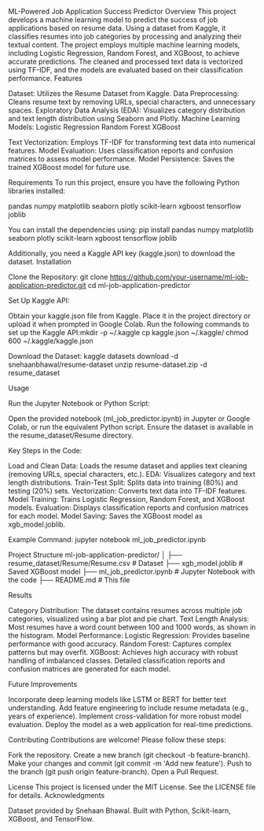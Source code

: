 ML-Powered Job Application Success Predictor
Overview
This project develops a machine learning model to predict the success of job applications based on resume data. Using a dataset from Kaggle, it classifies resumes into job categories by processing and analyzing their textual content. The project employs multiple machine learning models, including Logistic Regression, Random Forest, and XGBoost, to achieve accurate predictions. The cleaned and processed text data is vectorized using TF-IDF, and the models are evaluated based on their classification performance.
Features

Dataset: Utilizes the Resume Dataset from Kaggle.
Data Preprocessing: Cleans resume text by removing URLs, special characters, and unnecessary spaces.
Exploratory Data Analysis (EDA): Visualizes category distribution and text length distribution using Seaborn and Plotly.
Machine Learning Models:
Logistic Regression
Random Forest
XGBoost


Text Vectorization: Employs TF-IDF for transforming text data into numerical features.
Model Evaluation: Uses classification reports and confusion matrices to assess model performance.
Model Persistence: Saves the trained XGBoost model for future use.

Requirements
To run this project, ensure you have the following Python libraries installed:

pandas
numpy
matplotlib
seaborn
plotly
scikit-learn
xgboost
tensorflow
joblib

You can install the dependencies using:
pip install pandas numpy matplotlib seaborn plotly scikit-learn xgboost tensorflow joblib

Additionally, you need a Kaggle API key (kaggle.json) to download the dataset.
Installation

Clone the Repository:
git clone https://github.com/your-username/ml-job-application-predictor.git
cd ml-job-application-predictor


Set Up Kaggle API:

Obtain your kaggle.json file from Kaggle.
Place it in the project directory or upload it when prompted in Google Colab.
Run the following commands to set up the Kaggle API:mkdir -p ~/.kaggle
cp kaggle.json ~/.kaggle/
chmod 600 ~/.kaggle/kaggle.json




Download the Dataset:
kaggle datasets download -d snehaanbhawal/resume-dataset
unzip resume-dataset.zip -d resume_dataset



Usage

Run the Jupyter Notebook or Python Script:

Open the provided notebook (ml_job_predictor.ipynb) in Jupyter or Google Colab, or run the equivalent Python script.
Ensure the dataset is available in the resume_dataset/Resume directory.


Key Steps in the Code:

Load and Clean Data: Loads the resume dataset and applies text cleaning (removing URLs, special characters, etc.).
EDA: Visualizes category and text length distributions.
Train-Test Split: Splits data into training (80%) and testing (20%) sets.
Vectorization: Converts text data into TF-IDF features.
Model Training: Trains Logistic Regression, Random Forest, and XGBoost models.
Evaluation: Displays classification reports and confusion matrices for each model.
Model Saving: Saves the XGBoost model as xgb_model.joblib.


Example Command:
jupyter notebook ml_job_predictor.ipynb



Project Structure
ml-job-application-predictor/
│
├── resume_dataset/Resume/Resume.csv   # Dataset
├── xgb_model.joblib                   # Saved XGBoost model
├── ml_job_predictor.ipynb             # Jupyter Notebook with the code
├── README.md                          # This file

Results

Category Distribution: The dataset contains resumes across multiple job categories, visualized using a bar plot and pie chart.
Text Length Analysis: Most resumes have a word count between 100 and 1000 words, as shown in the histogram.
Model Performance:
Logistic Regression: Provides baseline performance with good accuracy.
Random Forest: Captures complex patterns but may overfit.
XGBoost: Achieves high accuracy with robust handling of imbalanced classes.
Detailed classification reports and confusion matrices are generated for each model.



Future Improvements

Incorporate deep learning models like LSTM or BERT for better text understanding.
Add feature engineering to include resume metadata (e.g., years of experience).
Implement cross-validation for more robust model evaluation.
Deploy the model as a web application for real-time predictions.

Contributing
Contributions are welcome! Please follow these steps:

Fork the repository.
Create a new branch (git checkout -b feature-branch).
Make your changes and commit (git commit -m 'Add new feature').
Push to the branch (git push origin feature-branch).
Open a Pull Request.

License
This project is licensed under the MIT License. See the LICENSE file for details.
Acknowledgments

Dataset provided by Snehaan Bhawal.
Built with Python, Scikit-learn, XGBoost, and TensorFlow.
